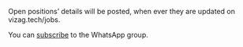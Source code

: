 Open positions’ details will be posted, when ever they are updated on vizag.tech/jobs.

You can [subscribe](https://chat.whatsapp.com/CFrOH1th1rLJYNUxSS0aVP) to the WhatsApp group.